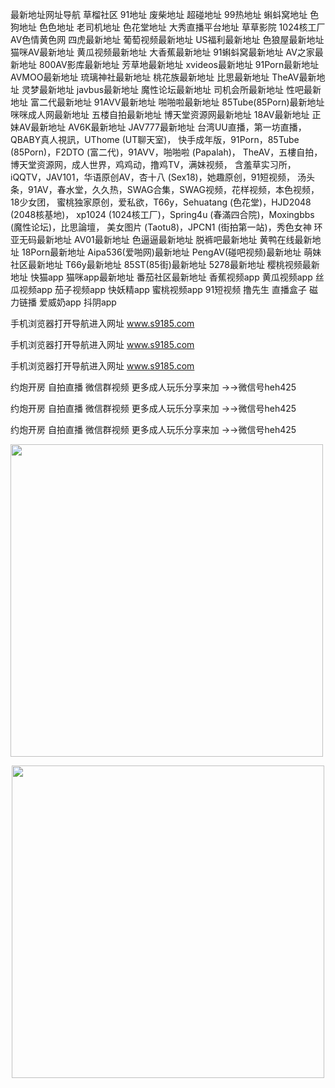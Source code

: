 最新地址网址导航 草榴社区 91地址 废柴地址 超碰地址 99热地址 蝌蚪窝地址 色狗地址 色色地址 老司机地址 色花堂地址 大秀直播平台地址 草草影院 1024核工厂 
AV色情黄色网 四虎最新地址 葡萄视频最新地址 US福利最新地址 色狼屋最新地址 猫咪AV最新地址 黄瓜视频最新地址 大香蕉最新地址 91蝌蚪窝最新地址 AV之家最新地址 800AV影库最新地址 芳草地最新地址 
xvideos最新地址 91Porn最新地址 AVMOO最新地址 琉璃神社最新地址 桃花族最新地址 比思最新地址 TheAV最新地址 灵梦最新地址 javbus最新地址 魔性论坛最新地址 司机会所最新地址 性吧最新地址 
富二代最新地址 91AVV最新地址 啪啪啦最新地址 85Tube(85Porn)最新地址 咪咪成人网最新地址 五楼自拍最新地址 博天堂资源网最新地址 18AV最新地址 正妹AV最新地址 AV6K最新地址 JAV777最新地址
台湾UU直播，第一坊直播，QBABY真人視訊，UThome (UT聊天室)，
快手成年版，91Porn，85Tube (85Porn)，F2DTO (富二代)，91AVV，啪啪啦 (Papalah)，
TheAV，五樓自拍，博天堂资源网，成人世界，鸡鸡动，撸鸡TV，满妹视频，
含羞草实习所，iQQTV，JAV101，华语原创AV，杏十八 (Sex18)，她趣原创，91短视频，
汤头条，91AV，春水堂，久久热，SWAG合集，SWAG视频，花样视频，本色视频，18少女团，
蜜桃独家原创，爱私欲，T66y，Sehuatang (色花堂)，HJD2048 (2048核基地)，
xp1024 (1024核工厂)，Spring4u (春滿四合院)，Moxingbbs (魔性论坛)，比思論壇，
美女图片 (Taotu8)，JPCN1 (街拍第一站)，秀色女神
环亚无码最新地址 AV01最新地址 色逼逼最新地址 脱裤吧最新地址 黄鸭在线最新地址 18Porn最新地址 Aipa536(爱啪网)最新地址 PengAV(碰吧视频)最新地址 萌妹社区最新地址 T66y最新地址 85ST(85街)最新地址 5278最新地址 樱桃视频最新地址 快猫app 猫咪app最新地址 番茄社区最新地址 香蕉视频app 黄瓜视频app 丝瓜视频app 茄子视频app 快妖精app 蜜桃视频app 91短视频 撸先生 直播盒子 磁力链播 爱威奶app 抖阴app

手机浏览器打开导航进入网址 www.s9185.com

手机浏览器打开导航进入网址 www.s9185.com

手机浏览器打开导航进入网址 www.s9185.com

约炮开房 自拍直播 微信群视频 更多成人玩乐分享来加 →→微信号heh425

约炮开房 自拍直播 微信群视频 更多成人玩乐分享来加 →→微信号heh425

约炮开房 自拍直播 微信群视频 更多成人玩乐分享来加 →→微信号heh425

<a href="http://www.s9185.com"><img border="0" src="https://ftp.bmp.ovh/imgs/2021/01/baa45815ab894354.jpg" width="500" height="500"></a></p><p align="center">
<a href="http://www.s9185.com"><img border="0" src="https://i.postimg.cc/0NL9Y2qj/333.jpg" width="500" height="500"></a></p><p align="center">
